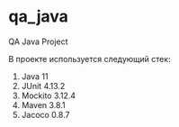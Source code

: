# qa_java
QA Java Project

В проекте используется следующий стек:

1. Java 11
2. JUnit 4.13.2
3. Mockito 3.12.4
4. Maven 3.8.1
5. Jacoco 0.8.7
